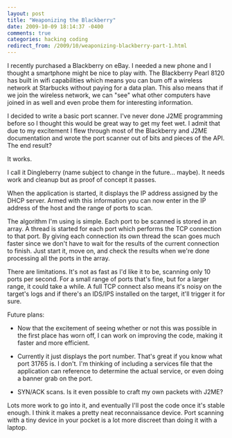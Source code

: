 ```yaml
---
layout: post
title: "Weaponizing the Blackberry"
date: 2009-10-09 18:14:37 -0400
comments: true
categories: hacking coding
redirect_from: /2009/10/weaponizing-blackberry-part-1.html
---
```


I recently purchased a Blackberry on eBay. I needed a new phone and I thought a smartphone might be nice to play with. The Blackberry Pearl 8120 has built in wifi capabilities which means you can bum off a wireless network at Starbucks without paying for a data plan. This also means that if we join the wireless network, we can "see" what other computers have joined in as well and even probe them for interesting information. 

<!--more-->

I decided to write a basic port scanner. I've never done J2ME programming before so I thought this would be great way to get my feet wet. I admit that due to my excitement I flew through most of the Blackberry and J2ME documentation and wrote the port scanner out of bits and pieces of the API.  The end result?

It works. 

I call it Dingleberry (name subject to change in the future... maybe). It needs work and cleanup but as proof of concept it passes. 

When the application is started, it displays the IP address assigned by the DHCP server. Armed with this information you can now enter in the IP address of the host and the range of ports to scan. 

The algorithm I'm using is simple. Each port to be scanned is stored in an array. A thread is started for each port which performs the TCP connection to that port. By giving each connection its own thread the scan goes much faster since we don't have to wait for the results of the current connection to finish. Just start it, move on, and check the results when we're done processing all the ports in the array. 

There are limitations. It's not as fast as I'd like it to be, scanning only 10 ports per second. For a small range of ports that's fine, but for a larger range, it could take a while. A full TCP connect also means it's noisy on the target's logs and if there's an IDS/IPS installed on the target, it'll trigger it for sure.

Future plans:

* Now that the excitement of seeing whether or not this was possible in the first place has worn off, I can work on improving the code, making it faster and more efficient.

* Currently it just displays the port number. That's great if you know what port 31765 is. I don't. I'm thinking of including a services file that the application can reference to determine the actual service, or even doing a banner grab on the port.

* SYN/ACK scans. Is it even possible to craft my own packets with J2ME?

Lots more work to go into it, and eventually I'll post the code once it's stable enough. I think it makes a pretty neat reconnaissance device. Port scanning with a tiny device in your pocket is a lot more discreet than doing it with a laptop.
